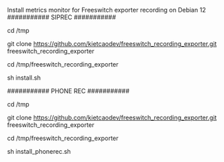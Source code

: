 Install metrics monitor for Freeswitch exporter recording on Debian 12
########### SIPREC ###########

cd /tmp

git clone https://github.com/kietcaodev/freeswitch_recording_exporter.git freeswitch_recording_exporter

cd /tmp/freeswitch_recording_exporter

sh install.sh

########### PHONE REC ###########

cd /tmp

git clone https://github.com/kietcaodev/freeswitch_recording_exporter.git freeswitch_recording_exporter

cd /tmp/freeswitch_recording_exporter

sh install_phonerec.sh
